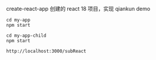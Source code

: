 create-react-app 创建的 react 18 项目，实现 qiankun demo

```
cd my-app
npm start

cd my-app-child
npm start

http://localhost:3000/subReact
```